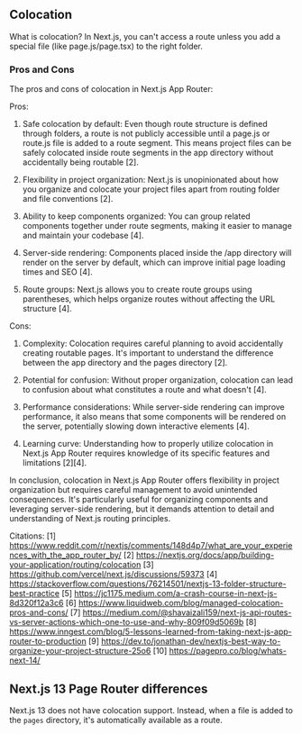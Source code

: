 ## Colocation

What is colocation?
In Next.js, you can't access a route unless you add a special file (like page.js/page.tsx) to the right folder.

### Pros and Cons

The pros and cons of colocation in Next.js App Router:

Pros:

1. Safe colocation by default: Even though route structure is defined through folders, a route is not publicly accessible until a page.js or route.js file is added to a route segment. This means project files can be safely colocated inside route segments in the app directory without accidentally being routable [2].

2. Flexibility in project organization: Next.js is unopinionated about how you organize and colocate your project files apart from routing folder and file conventions [2].

3. Ability to keep components organized: You can group related components together under route segments, making it easier to manage and maintain your codebase [4].

4. Server-side rendering: Components placed inside the /app directory will render on the server by default, which can improve initial page loading times and SEO [4].

5. Route groups: Next.js allows you to create route groups using parentheses, which helps organize routes without affecting the URL structure [4].

Cons:

1. Complexity: Colocation requires careful planning to avoid accidentally creating routable pages. It's important to understand the difference between the app directory and the pages directory [2].

2. Potential for confusion: Without proper organization, colocation can lead to confusion about what constitutes a route and what doesn't [4].

3. Performance considerations: While server-side rendering can improve performance, it also means that some components will be rendered on the server, potentially slowing down interactive elements [4].

4. Learning curve: Understanding how to properly utilize colocation in Next.js App Router requires knowledge of its specific features and limitations [2][4].

In conclusion, colocation in Next.js App Router offers flexibility in project organization but requires careful management to avoid unintended consequences. It's particularly useful for organizing components and leveraging server-side rendering, but it demands attention to detail and understanding of Next.js routing principles.

Citations:
[1] https://www.reddit.com/r/nextjs/comments/148d4p7/what_are_your_experiences_with_the_app_router_by/
[2] https://nextjs.org/docs/app/building-your-application/routing/colocation
[3] https://github.com/vercel/next.js/discussions/59373
[4] https://stackoverflow.com/questions/76214501/nextjs-13-folder-structure-best-practice
[5] https://jc1175.medium.com/a-crash-course-in-next-js-8d320f12a3c6
[6] https://www.liquidweb.com/blog/managed-colocation-pros-and-cons/
[7] https://medium.com/@shavaizali159/next-js-api-routes-vs-server-actions-which-one-to-use-and-why-809f09d5069b
[8] https://www.inngest.com/blog/5-lessons-learned-from-taking-next-js-app-router-to-production
[9] https://dev.to/jonathan-dev/nextjs-best-way-to-organize-your-project-structure-25o6
[10] https://pagepro.co/blog/whats-next-14/

## Next.js 13 Page Router differences

Next.js 13 does not have colocation support. Instead, when a file is added to the `pages` directory, it's automatically available as a route.
